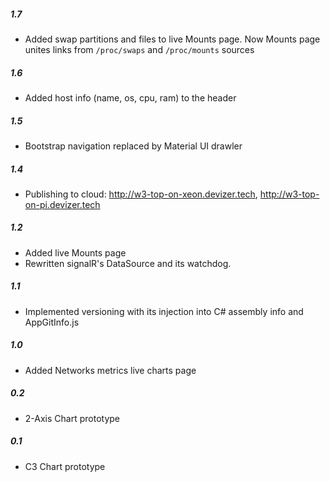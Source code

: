 ##### 1.7
- Added swap partitions and files to live Mounts page. Now Mounts page unites links from `/proc/swaps` and `/proc/mounts` sources 
##### 1.6 
- Added host info (name, os, cpu, ram) to the header
##### 1.5 
- Bootstrap navigation replaced by Material UI drawler
##### 1.4 
- Publishing to cloud: http://w3-top-on-xeon.devizer.tech, http://w3-top-on-pi.devizer.tech 
##### 1.2
- Added live Mounts page
- Rewritten signalR's DataSource and its watchdog.
##### 1.1
- Implemented versioning with its injection into C# assembly info and AppGitInfo.js
##### 1.0
- Added Networks metrics live charts page
##### 0.2
- 2-Axis Chart prototype
##### 0.1
- C3 Chart prototype
